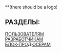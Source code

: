 
**(there should be a logo)
## РАЗДЕЛЫ:
[ПОЛЬЗОВАТЕЛЯМ](/users/users.md)  
[РАЗРАБОТЧИКАМ](/developers/developers.md)  
[БЛОК-ПРОДЮСЕРАМ](/producers/producers.md)  


